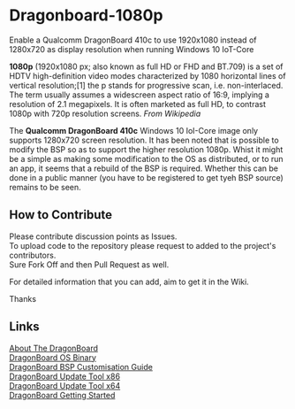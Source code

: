 # Dragonboard-1080p
Enable a Qualcomm DragonBoard 410c to use 1920x1080 instead of 1280x720 as display resolution when running Windows 10 IoT-Core

**1080p** (1920x1080 px; also known as full HD or FHD and BT.709) is a set of HDTV high-definition video modes characterized by 1080 horizontal lines of vertical resolution;[1] the p stands for progressive scan, i.e. non-interlaced. The term usually assumes a widescreen aspect ratio of 16:9, implying a resolution of 2.1 megapixels. It is often marketed as full HD, to contrast 1080p with 720p resolution screens.
*From Wikipedia*

The **Qualcomm DragonBoard 410c** Windows 10 IoI-Core image only supports 1280x720 screen resolution. It has been noted that is possible to modify the BSP so as to support the higher resolution 1080p. Whist it might be a simple as making some modification to the OS as distributed, or to run an app, it seems that a rebuild of the BSP is required. Whether this can be done in a public manner (you have to be registered to get tyeh BSP source) remains to be seen.

## How to Contribute
Please contribute discussion points as Issues.  
To upload code to the repository please request to added to the project's contributors.  
Sure Fork Off and then Pull Request as well.

For detailed information that you can add, aim to get it in the Wiki.

Thanks

## Links
[About The DragonBoard](https://developer.qualcomm.com/hardware/dragonboard-410c)  
[DragonBoard  OS Binary](https://developer.qualcomm.com/download/db410c/windows-10-iot-core-bsp.zip)  
[DragonBoard BSP Customisation Guide](https://developer.qualcomm.com/download/db410c/windows-10-iot-bsp-customization-guide.pdf)  
[DragonBoard Update Tool x86](https://developer.qualcomm.com/download/db410c/windows-10-iot-update-tool-dragonboard-410c-x86.zip)  
[DragonBoard Update Tool x64](https://developer.qualcomm.com/download/db410c/windows-10-iot-update-tool-dragonboard-410c-x64.zip)  
[DragonBoard Getting Started](https://developer.microsoft.com/en-us/windows/iot/Docs/GetStarted/dragonboard/stable/GetStartedStep1.htm)  

